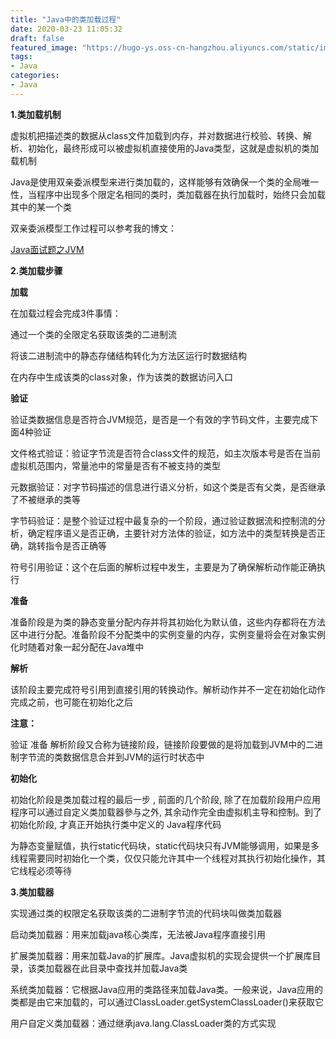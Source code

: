 ```yaml
---
title: "Java中的类加载过程"
date: 2020-03-23 11:05:32
draft: false
featured_image: "https://hugo-ys.oss-cn-hangzhou.aliyuncs.com/static/img/java.png"
tags:
- Java
categories: 
- Java
---
```

**1.类加载机制**

虚拟机把描述类的数据从class文件加载到内存，并对数据进行校验、转换、解析、初始化，最终形成可以被虚拟机直接使用的Java类型，这就是虚拟机的类加载机制

Java是使用双亲委派模型来进行类加载的，这样能够有效确保一个类的全局唯一性，当程序中出现多个限定名相同的类时，类加载器在执行加载时，始终只会加载其中的某一个类

双亲委派模型工作过程可以参考我的博文：

[Java面试题之JVM](https://blog.csdn.net/ys_230014/article/details/88577648)

**2.类加载步骤**

**加载**

在加载过程会完成3件事情：

通过一个类的全限定名获取该类的二进制流

将该二进制流中的静态存储结构转化为方法区运行时数据结构

在内存中生成该类的class对象，作为该类的数据访问入口

**验证**

验证类数据信息是否符合JVM规范，是否是一个有效的字节码文件，主要完成下面4种验证

文件格式验证：验证字节流是否符合class文件的规范，如主次版本号是否在当前虚拟机范围内，常量池中的常量是否有不被支持的类型

元数据验证：对字节码描述的信息进行语义分析，如这个类是否有父类，是否继承了不被继承的类等

字节码验证：是整个验证过程中最复杂的一个阶段，通过验证数据流和控制流的分析，确定程序语义是否正确，主要针对方法体的验证，如方法中的类型转换是否正确，跳转指令是否正确等

符号引用验证：这个在后面的解析过程中发生，主要是为了确保解析动作能正确执行

**准备**

准备阶段是为类的静态变量分配内存并将其初始化为默认值，这些内存都将在方法区中进行分配。准备阶段不分配类中的实例变量的内存，实例变量将会在对象实例化时随着对象一起分配在Java堆中

**解析**

该阶段主要完成符号引用到直接引用的转换动作。解析动作并不一定在初始化动作完成之前，也可能在初始化之后

**注意：**

验证 准备 解析阶段又合称为链接阶段，链接阶段要做的是将加载到JVM中的二进制字节流的类数据信息合并到JVM的运行时状态中

**初始化**

初始化阶段是类加载过程的最后一步 , 前面的几个阶段, 除了在加载阶段用户应用程序可以通过自定义类加载器參与之外, 其余动作完全由虚拟机主导和控制。到了初始化阶段, 才真正开始执行类中定义的 Java程序代码

为静态变量赋值，执行static代码块，static代码块只有JVM能够调用，如果是多线程需要同时初始化一个类，仅仅只能允许其中一个线程对其执行初始化操作，其它线程必须等待

**3.类加载器**

实现通过类的权限定名获取该类的二进制字节流的代码块叫做类加载器

启动类加载器：用来加载java核心类库，无法被Java程序直接引用

扩展类加载器：用来加载Java的扩展库。Java虚拟机的实现会提供一个扩展库目录，该类加载器在此目录中查找并加载Java类

系统类加载器：它根据Java应用的类路径来加载Java类。一般来说，Java应用的类都是由它来加载的，可以通过ClassLoader.getSystemClassLoader()来获取它

用户自定义类加载器：通过继承java.lang.ClassLoader类的方式实现